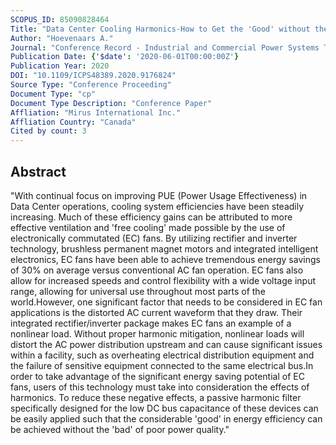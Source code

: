 ```yaml
---
SCOPUS_ID: 85090828464
Title: "Data Center Cooling Harmonics-How to Get the 'Good' without the 'Bad'"
Author: "Hoevenaars A."
Journal: "Conference Record - Industrial and Commercial Power Systems Technical Conference"
Publication Date: {'$date': '2020-06-01T00:00:00Z'}
Publication Year: 2020
DOI: "10.1109/ICPS48389.2020.9176824"
Source Type: "Conference Proceeding"
Document Type: "cp"
Document Type Description: "Conference Paper"
Affliation: "Mirus International Inc."
Affliation Country: "Canada"
Cited by count: 3
---
```


## Abstract
"With continual focus on improving PUE (Power Usage Effectiveness) in Data Center operations, cooling system efficiencies have been steadily increasing. Much of these efficiency gains can be attributed to more effective ventilation and 'free cooling' made possible by the use of electronically commutated (EC) fans. By utilizing rectifier and inverter technology, brushless permanent magnet motors and integrated intelligent electronics, EC fans have been able to achieve tremendous energy savings of 30% on average versus conventional AC fan operation. EC fans also allow for increased speeds and control flexibility with a wide voltage input range, allowing for universal use throughout most parts of the world.However, one significant factor that needs to be considered in EC fan applications is the distorted AC current waveform that they draw. Their integrated rectifier/inverter package makes EC fans an example of a nonlinear load. Without proper harmonic mitigation, nonlinear loads will distort the AC power distribution upstream and can cause significant issues within a facility, such as overheating electrical distribution equipment and the failure of sensitive equipment connected to the same electrical bus.In order to take advantage of the significant energy saving potential of EC fans, users of this technology must take into consideration the effects of harmonics. To reduce these negative effects, a passive harmonic filter specifically designed for the low DC bus capacitance of these devices can be easily applied such that the considerable 'good' in energy efficiency can be achieved without the 'bad' of poor power quality."
